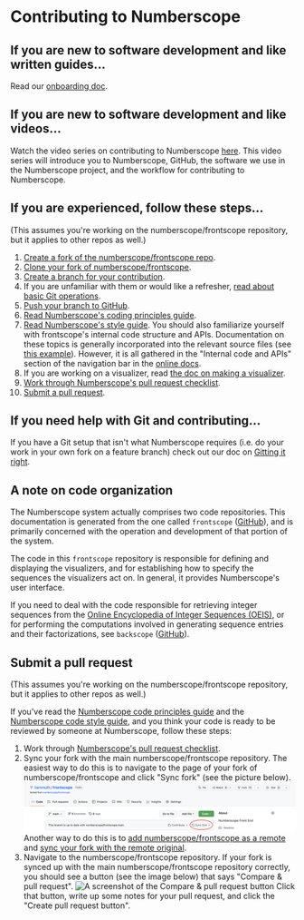 # Contributing to Numberscope

## If you are new to software development and like written guides...

Read our [onboarding doc](./doc/onboarding.md).

## If you are new to software development and like videos...

Watch the video series on contributing to Numberscope
[here](https://www.youtube.com/playlist?list=PLA4KIQBQQRb5ccOdr9v0iLw_fKHup1PkU).
This video series will introduce you to Numberscope, GitHub, the software we
use in the Numberscope project, and the workflow for contributing to
Numberscope.

## If you are experienced, follow these steps...

(This assumes you're working on the numberscope/frontscope repository, but it
applies to other repos as well.)

1. [Create a fork of the numberscope/frontscope repo](./doc/working-with-git-and-github.md#create-a-fork).
2. [Clone your fork of numberscope/frontscope](./doc/working-with-git-and-github.md#clone-a-repo).
3. [Create a branch for your contribution](./doc/working-with-git-and-github.md#create-a-branch).
4. If you are unfamiliar with them or would like a refresher,
   [read about basic Git operations](./doc/working-with-git-and-github.md#basic-git-operations).
5. [Push your branch to GitHub](./doc/working-with-git-and-github.md#push-a-branch).
6. [Read Numberscope's coding principles guide](./doc/code-principles.md).
7. [Read Numberscope's style guide](./doc/code-style.md). You should also
   familiarize yourself with frontscope's internal code structure and APIs.
   Documentation on these topics is generally incorporated into the relevant
   source files (see [this example](src/shared/math.ts)). However, it is all
   gathered in the "Internal code and APIs" section of the navigation bar in
   the [online docs](https://numberscope.colorado.edu/doc).
8. If you are working on a visualizer, read
   [the doc on making a visualizer](./doc/making-a-visualizer.md).
9. [Work through Numberscope's pull request checklist](./doc/pull-request-checklist.md).
10. [Submit a pull request](./doc/working-with-git-and-github.md#submit-a-pull-request).

## If you need help with Git and contributing...

If you have a Git setup that isn't what Numberscope requires (i.e. do your
work in your own fork on a feature branch) check out our doc on
[Gitting it right](./doc/gitting-it-right.md).

## A note on code organization

The Numberscope system actually comprises two code repositories. This
documentation is generated from the one called `frontscope`
([GitHub](https://github.com/numberscope/frontscope)), and is primarily
concerned with the operation and development of that portion of the system.

The code in this `frontscope` repository is responsible for defining and
displaying the visualizers, and for establishing how to specify the sequences
the visualizers act on. In general, it provides Numberscope's user interface.

If you need to deal with the code responsible for retrieving integer sequences
from the [Online Encyclopedia of Integer Sequences (OEIS)](https://oeis.org/),
or for performing the computations involved in generating sequence entries and
their factorizations, see `backscope`
([GitHub](https://github.com/numberscope/backscope)).

## Submit a pull request

(This assumes you're working on the numberscope/frontscope repository, but it
applies to other repos as well.)

If you've read the
[Numberscope code principles guide](./doc/code-principles.md) and the
[Numberscope code style guide](./doc/code-style.md), and you think your code
is ready to be reviewed by someone at Numberscope, follow these steps:

1. Work through
   [Numberscope's pull request checklist](./doc/pull-request-checklist.md).
2. Sync your fork with the main numberscope/frontscope repository. The easiest
   way to do this is to navigate to the page of your fork of
   numberscope/frontscope and click "Sync fork" (see the picture below).
   ![A screenshot of the Sync fork option](./doc/img/sync-fork.png) Another
   way to do this is to
   [add numberscope/frontscope as a remote](./doc/gitting-it-right.md#add-a-remote)
   and
   [sync your fork with the remote original](./doc/gitting-it-right.md#sync-local-fork-with-remote-original).
3. Navigate to the numberscope/frontscope repository. If your fork is synced
   up with the main numberscope/frontscope repository correctly, you should
   see a button (see the image below) that says "Compare & pull request".
   ![A screenshot of the Compare & pull request
button](./doc/img/compare-and-pull-request.png)
   Click that button, write up some notes for your pull request, and click the
   "Create pull request button".
